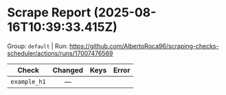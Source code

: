 # Scrape Report (2025-08-16T10:39:33.415Z)

Group: `default`  |  Run: https://github.com/AlbertoRoca96/scraping-checks-scheduler/actions/runs/17007476569

| Check | Changed | Keys | Error |
|---|:---:|:--|:--|
| `example_h1` | — |  |  |
